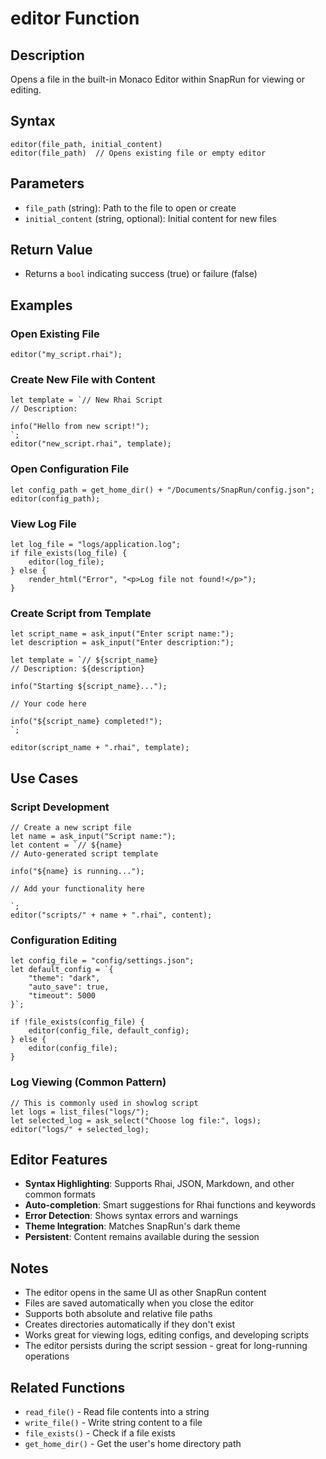 # editor Function

## Description
Opens a file in the built-in Monaco Editor within SnapRun for viewing or editing.

## Syntax
```rhai
editor(file_path, initial_content)
editor(file_path)  // Opens existing file or empty editor
```

## Parameters
- `file_path` (string): Path to the file to open or create
- `initial_content` (string, optional): Initial content for new files

## Return Value
- Returns a `bool` indicating success (true) or failure (false)

## Examples

### Open Existing File
```rhai
editor("my_script.rhai");
```

### Create New File with Content
```rhai
let template = `// New Rhai Script
// Description: 

info("Hello from new script!");
`;
editor("new_script.rhai", template);
```

### Open Configuration File
```rhai
let config_path = get_home_dir() + "/Documents/SnapRun/config.json";
editor(config_path);
```

### View Log File
```rhai
let log_file = "logs/application.log";
if file_exists(log_file) {
    editor(log_file);
} else {
    render_html("Error", "<p>Log file not found!</p>");
}
```

### Create Script from Template
```rhai
let script_name = ask_input("Enter script name:");
let description = ask_input("Enter description:");

let template = `// ${script_name}
// Description: ${description}

info("Starting ${script_name}...");

// Your code here

info("${script_name} completed!");
`;

editor(script_name + ".rhai", template);
```

## Use Cases

### Script Development
```rhai
// Create a new script file
let name = ask_input("Script name:");
let content = `// ${name}
// Auto-generated script template

info("${name} is running...");

// Add your functionality here

`;
editor("scripts/" + name + ".rhai", content);
```

### Configuration Editing
```rhai
let config_file = "config/settings.json";
let default_config = `{
    "theme": "dark",
    "auto_save": true,
    "timeout": 5000
}`;

if !file_exists(config_file) {
    editor(config_file, default_config);
} else {
    editor(config_file);
}
```

### Log Viewing (Common Pattern)
```rhai
// This is commonly used in showlog script
let logs = list_files("logs/");
let selected_log = ask_select("Choose log file:", logs);
editor("logs/" + selected_log);
```

## Editor Features
- **Syntax Highlighting**: Supports Rhai, JSON, Markdown, and other common formats
- **Auto-completion**: Smart suggestions for Rhai functions and keywords  
- **Error Detection**: Shows syntax errors and warnings
- **Theme Integration**: Matches SnapRun's dark theme
- **Persistent**: Content remains available during the session

## Notes
- The editor opens in the same UI as other SnapRun content
- Files are saved automatically when you close the editor
- Supports both absolute and relative file paths
- Creates directories automatically if they don't exist
- Works great for viewing logs, editing configs, and developing scripts
- The editor persists during the script session - great for long-running operations

## Related Functions
- `read_file()` - Read file contents into a string
- `write_file()` - Write string content to a file
- `file_exists()` - Check if a file exists
- `get_home_dir()` - Get the user's home directory path
